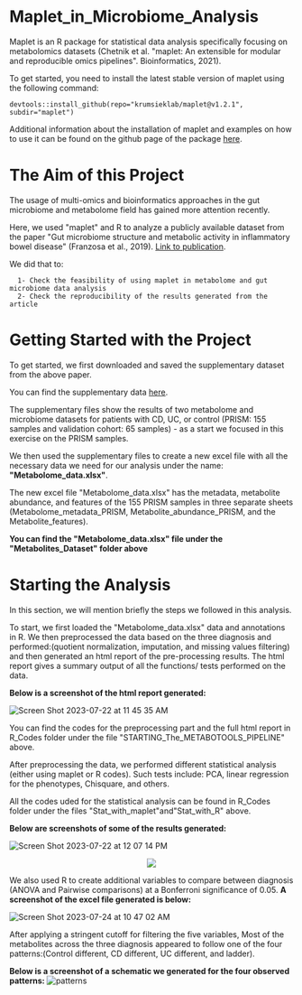 # **Maplet_in_Microbiome_Analysis**

Maplet is an R package for statistical data analysis specifically focusing on metabolomics datasets (Chetnik et al. "maplet: An extensible for modular and reproducible omics pipelines". Bioinformatics, 2021). 

To get started, you need to install the latest stable version of maplet using the following command:

```
devtools::install_github(repo="krumsieklab/maplet@v1.2.1", subdir="maplet")
```

Additional information about the installation of maplet and examples on how to use it can be found on the github page of the package [here](https://github.com/krumsieklab/maplet). 


# **The Aim of this Project**

The usage of multi-omics and bioinformatics approaches in the gut microbiome and metabolome field has gained more attention recently. 

Here, we used "maplet" and R to analyze a publicly available dataset from the paper "Gut microbiome structure and metabolic activity in inflammatory bowel disease" (Franzosa et al., 2019). [Link to publication](https://www.ncbi.nlm.nih.gov/pmc/articles/PMC6342642/pdf/nihms-1510763.pdf). 

We did that to: 
     
      1- Check the feasibility of using maplet in metabolome and gut microbiome data analysis 
      2- Check the reproducibility of the results generated from the article 

# **Getting Started with the Project**

To get started, we first downloaded and saved the supplementary dataset from the above paper. 

You can find the supplementary data [here](https://www.ncbi.nlm.nih.gov/pmc/articles/PMC6342642/).

The supplementary files show the results of two metabolome and microbiome datasets for patients with CD, UC, or control (PRISM: 155 samples and validation cohort: 65 samples) - as a start we focused in this exercise on the PRISM samples. 

We then used the supplementary files to create a new excel file with all the necessary data we need for our analysis under the name: **"Metabolome_data.xlsx"**. 

The new excel file "Metabolome_data.xlsx" has the metadata, metabolite abundance, and features of the 155 PRISM samples in three separate sheets (Metabolome_metadata_PRISM, Metabolite_abundance_PRISM, and the Metabolite_features).

**You can find the "Metabolome_data.xlsx" file under the "Metabolites_Dataset" folder above** 

# **Starting the Analysis**

In this section, we will mention briefly the steps we followed in this analysis.

To start, we first loaded the "Metabolome_data.xlsx" data and annotations in R. We then preprocessed the data based on the three diagnosis and performed:(quotient normalization, imputation, and missing values filtering) and then generated an html report of the pre-processing results. The html report gives a summary output of all the functions/ tests performed on the data.

**Below is a screenshot of the html report generated:** 

![Screen Shot 2023-07-22 at 11 45 35 AM](https://github.com/RKA2020/Maplet_Gut_Data/assets/127655038/fbc58eb7-2ae9-4410-ac0b-a020e8c4ea9f)

You can find the codes for the preprocessing part and the full html report in R_Codes folder under the file "STARTING_The_METABOTOOLS_PIPELINE" above.
                 
After preprocessing the data, we performed different statistical analysis (either using maplet or R codes). Such tests include: PCA, linear regression for the phenotypes, Chisquare, and others. 

All the codes uded for the statistical analysis can be found in R_Codes folder under the files "Stat_with_maplet"and"Stat_with_R" above.

**Below are screenshots of some of the results generated:** 

![Screen Shot 2023-07-22 at 12 07 14 PM](https://github.com/RKA2020/Maplet_Gut_Data/assets/127655038/798741c5-d531-40ff-9e38-d6a9607a9cad)

<p align="center">
  <img src="https://user-images.githubusercontent.com/127655038/255323084-4ba21d3b-d18d-48c0-947e-372064e0e7da.png">
</p>

We also used R to create additional variables to compare between diagnosis (ANOVA and Pairwise comparisons) at a Bonferroni significance of 0.05. **A screenshot of the excel file generated is below:**

![Screen Shot 2023-07-24 at 10 47 02 AM](https://github.com/RKA2020/Maplet_Gut_Data/assets/127655038/262320dd-ea61-4bcd-89f5-499255981b13)


After applying a stringent cutoff for filtering the five variables, Most of the metabolites across the three diagnosis appeared to follow one of the four patterns:(Control different, CD different, UC different, and ladder). 

**Below is a screenshot of a schematic we generated for the four observed patterns:** 
![patterns](https://github.com/RKA2020/Maplet_Gut_Data/assets/127655038/7689df54-706d-4f60-a745-9e74ff5348bb)


